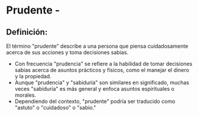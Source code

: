 # Prudente -

## Definición: 

El término "prudente" describe a una persona que piensa cuidadosamente acerca de sus acciones  y toma decisiones sabias.

* Con frecuencia "prudencia" se refiere a la habilidad de tomar decisiones sabias acerca de asuntos prácticos y físicos, como el manejar el dinero y la propiedad.
* Aunque "prudencia" y "sabiduría" son similares en significado,  muchas veces "sabiduría" es más general y enfoca asuntos espirituales o morales.
* Dependiendo del contexto, "prudente" podría ser traducido como "astuto" o "cuidadoso" o "sabio."

